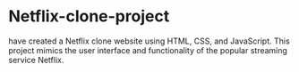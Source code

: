 # Netflix-clone-project
 have created a Netflix clone website using HTML, CSS, and JavaScript. This project mimics the user interface and functionality of the popular streaming service Netflix.
